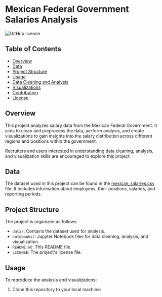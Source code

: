 # Mexican Federal Government Salaries Analysis

![GitHub license](https://img.shields.io/badge/license-MIT-blue.svg)

## Table of Contents
- [Overview](#overview)
- [Data](#data)
- [Project Structure](#project-structure)
- [Usage](#usage)
- [Data Cleaning and Analysis](#data-cleaning-and-analysis)
- [Visualizations](#visualizations)
- [Contributing](#contributing)
- [License](#license)

## Overview

This project analyzes salary data from the Mexican Federal Government. It aims to clean and preprocess the data, perform analysis, and create visualizations to gain insights into the salary distribution across different regions and positions within the government.

Recruiters and users interested in understanding data cleaning, analysis, and visualization skills are encouraged to explore this project.

## Data

The dataset used in this project can be found in the [mexican_salaries.csv](data/mexican_salaries.csv) file. It includes information about employees, their positions, salaries, and reporting periods.

## Project Structure

The project is organized as follows:

- `data/`: Contains the dataset used for analysis.
- `notebooks/`: Jupyter Notebook files for data cleaning, analysis, and visualization.
- `README.md`: This README file.
- `LICENSE`: The project's license file.

## Usage

To reproduce the analysis and visualizations:

1. Clone this repository to your local machine:

